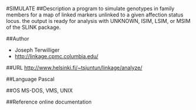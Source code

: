 #SIMULATE
##Description
a program to simulate genotypes in family members for a map of linked markers unlinked to a given affection status locus. the output is ready for analysis with UNKNOWN, ISIM, LSIM, or MSIM of the SLINK package.

##Author
* Joseph Terwilliger
* http://linkage.cpmc.columbia.edu/

##URL
http://www.helsinki.fi/~tsjuntun/linkage/analyze/

##Language
Pascal

##OS
MS-DOS, VMS, UNIX

##Reference
online documentation

